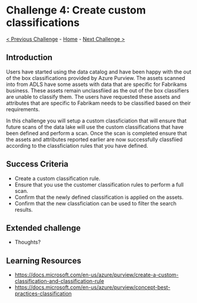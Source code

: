 # Challenge 4: Create custom classifications

[< Previous Challenge](./Challenge3.md) - [Home](../readme.md) - [Next Challenge >](./Challenge5.md)

## Introduction

Users have started using the data catalog and have been happy with the out of the box classifications provided by Azure Purview. The assets scanned into from ADLS have some assets with data that are specific for Fabrikams business. These assets remain unclassfiied as the out of the box classifiers are unable to classify them. The users have requested these assets and attributes that are specific to Fabrikam needs to be classified based on their requirements.

In this challenge you will setup a custom classficiation that will ensure that future scans of the data lake will use the custom classifications that have been defined and perform a scan. Once the scan is completed ensure that the assets and attributes reported earlier are now successfully classfiied according to the classficiation rules that you have defined.

## Success Criteria
- Create a custom classification rule.
- Ensure that you use the customer classification rules to perform a full scan.
- Confirm that the newly defined classification is applied on the assets.
- Confirm that the new classficiation can be used to filter the search results.

## Extended challenge
- Thoughts?

## Learning Resources
- https://docs.microsoft.com/en-us/azure/purview/create-a-custom-classification-and-classification-rule
- https://docs.microsoft.com/en-us/azure/purview/concept-best-practices-classification
